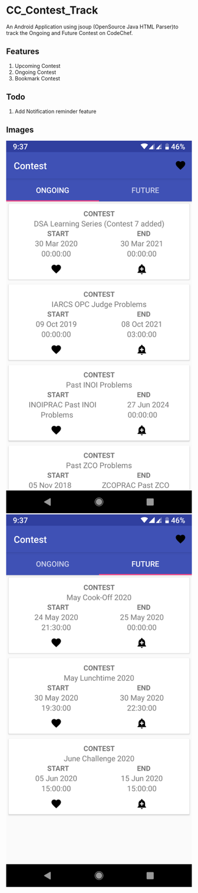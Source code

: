 # CC_Contest_Track
An Android Application using jsoup (OpenSource Java HTML Parser)to track the Ongoing and Future Contest on CodeChef.

## Features
1. Upcoming Contest
2. Ongoing Contest
3. Bookmark Contest

## Todo
1. Add Notification reminder feature

## Images
![Ongoing Contest](https://github.com/venkhatesh/CC_Contest_Track/blob/master/Screenshots/Codechef_Ongoing_Contes.png)
![Upcoming_Contest](https://github.com/venkhatesh/CC_Contest_Track/blob/master/Screenshots/Codechef_Upcoming_Contest.png)
